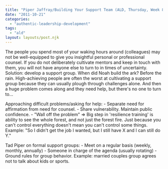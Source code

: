 ```yaml
---
title: "Piper Jaffray/Building Your Support Team (ALD, Thursday, Week 8)"
date: "2011-10-21"
categories: 
  - "authentic-leadership-development"
tags: 
  - "ald"
layout: layouts/post.njk
---
```


The people you spend most of your waking hours around (colleagues) may not be well-equipped to give you insightful personal or professional counsel. If you do not deliberately cultivate mentors and keep in touch with them, you will not have anyone else to turn to in times of uncertainty. Solution: develop a support group. When did Noah build the ark? Before the rain. High-achieving people are often the worst at cultivating a support group because they can usually plough through challenges alone. And then a huge problem comes along and they need help, but there's no one to turn to...

Approaching difficult problems/asking for help: - Separate need for affirmation from need for counsel. - Share vulnerability. Maintain public confidence. - "Wall off the problem" => Big step in 'resilience training' is ability to see the whole forest, and not just the forest fire. Just because you can't control everything doesn't mean you can't control some things. Example: "So I didn't get the job I wanted, but I still have X and I can still do Y."

Tad Piper on formal support groups: - Meet on a regular basis (weekly, monthly, annually) - Someone in charge of the agenda (usually rotating) - Ground rules for group behavior. Example: married couples group agrees not to talk about kids or sports.

